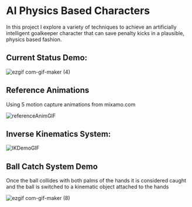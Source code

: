 # AI Physics Based Characters 
In this project I explore a variety of techniques to achieve an artificially intelligent goalkeeper character that can save penalty kicks in a plausible, physics based fashion.

## Current Status Demo:
![ezgif com-gif-maker (4)](https://user-images.githubusercontent.com/57908067/158062625-8c302530-6eda-4d56-b8f5-7796c6616a41.gif)

## Reference Animations
Using 5 motion capture animations from mixamo.com

![referenceAnimGIF](https://user-images.githubusercontent.com/57908067/159483595-fc093895-baf3-4c04-8876-ea3f0e8864e0.gif)


## Inverse Kinematics System:

![IKDemoGIF](https://user-images.githubusercontent.com/57908067/159479611-f5263e23-a4d4-4c28-9c3a-45fd527b69a8.gif)

## Ball Catch System Demo
Once the ball collides with both palms of the hands it is considered caught and the ball is switched to a kinematic object attached to the hands

![ezgif com-gif-maker (8)](https://user-images.githubusercontent.com/57908067/159479827-3b2186d3-5d72-4e28-be64-1a9414768a43.gif)
